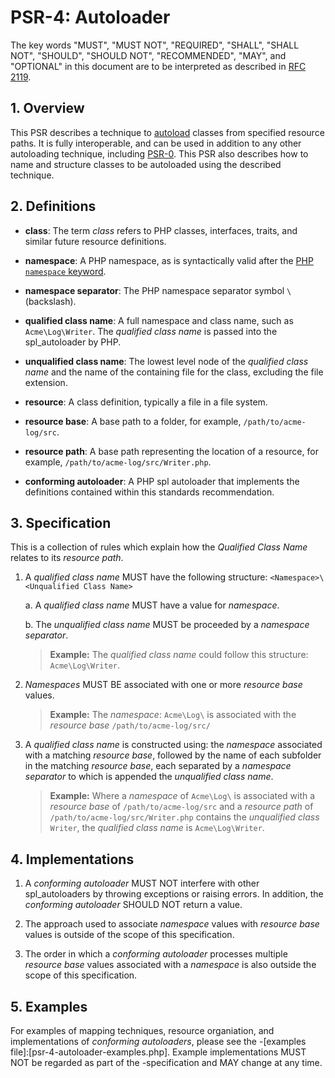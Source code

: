 # PSR-4: Autoloader

The key words "MUST", "MUST NOT", "REQUIRED", "SHALL", "SHALL NOT", "SHOULD", "SHOULD NOT", "RECOMMENDED", "MAY", and "OPTIONAL" in this document are to be interpreted as described in [RFC 2119](http://tools.ietf.org/html/rfc2119).


## 1. Overview

This PSR describes a technique to [autoload][] classes from specified resource paths. It is fully interoperable, and can be used in addition to any other autoloading technique, including [PSR-0][]. This PSR also describes how to name and structure classes to be autoloaded using the described technique.

[autoload]: http://php.net/autoload
[PSR-0]: https://github.com/php-fig/fig-standards/blob/master/accepted/PSR-0.md


## 2. Definitions

- **class**: The term _class_ refers to PHP classes, interfaces, traits, and similar future resource definitions.

- **namespace**: A PHP namespace, as is syntactically valid after the [PHP `namespace` keyword](http://www.php.net/manual/en/language.namespaces.definition.php). 

- **namespace separator**: The PHP namespace separator symbol `\` (backslash).

- **qualified class name**: A full namespace and class name, such as `Acme\Log\Writer`. The _qualified class name_ is passed into the spl_autoloader by PHP.

- **unqualified class name**: The lowest level node of the _qualified class name_ and the name of the containing file for the class, excluding the file extension.

- **resource**: A class definition, typically a file in a file system.

- **resource base**: A base path to a folder, for example, `/path/to/acme-log/src`.  

- **resource path**: A base path representing the location of a resource, for example, `/path/to/acme-log/src/Writer.php`. 

- **conforming autoloader**: A PHP spl autoloader that implements the definitions contained within this standards recommendation.

## 3. Specification

This is a collection of rules which explain how the _Qualified Class Name_ relates to its _resource path_.

1. A _qualified class name_ MUST have the following structure: `<Namespace>\<Unqualified Class Name>`

    a. A _qualified class name_ MUST have a value for _namespace_.

    b. The _unqualified class name_ MUST be proceeded by a _namespace separator_.

    > **Example:** 
    > The _qualified class name_ could follow this structure: 
    > `Acme\Log\Writer`.

2. _Namespaces_ MUST BE associated with one or more _resource base_ values.
 
    > **Example:** 
    > The _namespace_: `Acme\Log\` is associated with 
    > the _resource base_ `/path/to/acme-log/src/`

3. A _qualified class name_ is constructed using: the _namespace_ associated with a matching _resource base_, 
followed by the name of each subfolder in the matching _resource base_, each separated by a _namespace separator_
to which is appended the _unqualified class name_.

    > **Example:** 
    > Where a _namespace_ of `Acme\Log\` is associated with a 
    > _resource base_ of `/path/to/acme-log/src` 
    > and a _resource path_ of `/path/to/acme-log/src/Writer.php` contains the _unqualified class_ `Writer`, 
    > the _qualified class name_ is `Acme\Log\Writer`.

## 4. Implementations

1. A _conforming autoloader_ MUST NOT interfere with other spl_autoloaders by throwing exceptions or raising errors. In addition, the _conforming autoloader_ SHOULD NOT return a value.

2. The approach used to associate _namespace_ values with _resource base_ values is outside of the scope of this specification.

3. The order in which a _conforming autoloader_ processes multiple _resource base_ values associated with a _namespace_ is also outside the scope of this specification.
 
## 5. Examples

For examples of mapping techniques, resource organiation, and implementations of _conforming autoloaders_, please see the
-[examples file]:[psr-4-autoloader-examples.php]. Example implementations MUST NOT be regarded as part of the
-specification and MAY change at any time.
